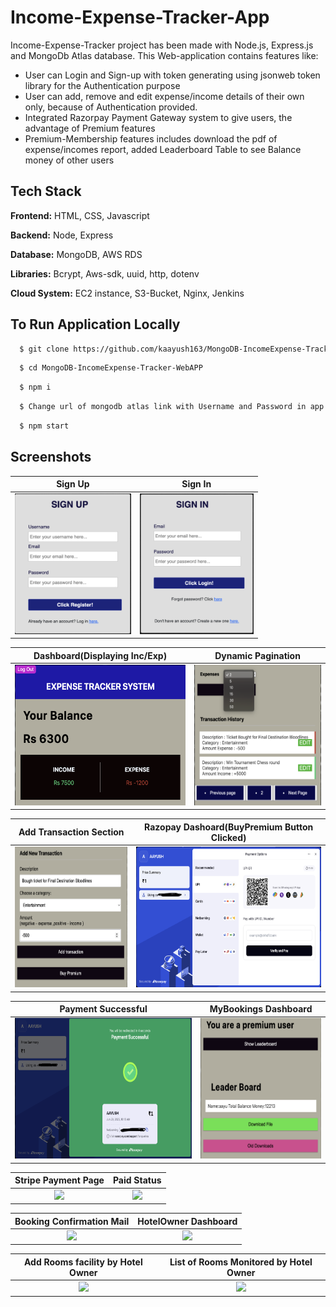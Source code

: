 # Income-Expense-Tracker-App

Income-Expense-Tracker project has been made with Node.js, Express.js and MongoDb Atlas database. This Web-application contains features like:

- User can Login and Sign-up with token generating using jsonweb token library for the Authentication purpose
- User can add, remove and edit expense/income details of their own only, because of Authentication provided.
- Integrated Razorpay Payment Gateway system to give users, the advantage of Premium features
- Premium-Membership features includes download the pdf of expense/incomes report, added Leaderboard Table to see Balance money of other users

## Tech Stack

**Frontend:** HTML, CSS, Javascript

**Backend:** Node, Express

**Database:** MongoDB, AWS RDS

**Libraries:** Bcrypt, Aws-sdk, uuid, http, dotenv

**Cloud System:** EC2 instance, S3-Bucket, Nginx, Jenkins

## To Run Application Locally

```bash
  $ git clone https://github.com/kaayush163/MongoDB-IncomeExpense-Tracker-WebAPP.git
```

```bash
  $ cd MongoDB-IncomeExpense-Tracker-WebAPP
```

```bash
  $ npm i
```

```bash
  $ Change url of mongodb atlas link with Username and Password in app.js file
```

```bash
  $ npm start
```

## Screenshots

|                       Sign Up                        |                       Sign In                        |
| :--------------------------------------------------: | :--------------------------------------------------: |
| <img src="screenshots/Screenshot1.png" height="225"> | <img src="screenshots/Screenshot2.png" height="225"> |

|            Dashboard(Displaying Inc/Exp)             |                  Dynamic Pagination                  |
| :--------------------------------------------------: | :--------------------------------------------------: |
| <img src="screenshots/Screenshot4.png" height="225"> | <img src="screenshots/Screenshot3.png" height="225"> |

|               Add Transaction Section                |     Razopay Dashoard(BuyPremium Button Clicked)      |
| :--------------------------------------------------: | :--------------------------------------------------: |
| <img src="screenshots/Screenshot5.png" height="225"> | <img src="screenshots/Screenshot6.png" height="225"> |

|                  Payment Successful                  |                 MyBookings Dashboard                 |
| :--------------------------------------------------: | :--------------------------------------------------: |
| <img src="screenshots/Screenshot7.png" height="225"> | <img src="screenshots/Screenshot8.png" height="225"> |

|                 Stripe Payment Page                  |                      Paid Status                      |
| :--------------------------------------------------: | :---------------------------------------------------: |
| <img src="screenshots/Screenshot9.png" height="225"> | <img src="screenshots/Screenshot10.png" height="225"> |

|               Booking Confirmation Mail               |                 HotelOwner Dashboard                  |
| :---------------------------------------------------: | :---------------------------------------------------: |
| <img src="screenshots/Screenshot11.png" height="225"> | <img src="screenshots/Screenshot12.png" height="225"> |

|           Add Rooms facility by Hotel Owner           |        List of Rooms Monitored by Hotel Owner         |
| :---------------------------------------------------: | :---------------------------------------------------: |
| <img src="screenshots/Screenshot13.png" height="225"> | <img src="screenshots/Screenshot14.png" height="225"> |
